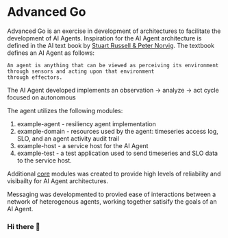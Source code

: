 # Advanced Go

Advanced Go is an exercise in development of architectures to facilitate the development of AI Agents. Inspiration for the AI Agent architecture is defined in the AI text book by [Stuart Russell & Peter Norvig][aima]. The textbook defines an AI Agent as follows:
~~~
An agent is anything that can be viewed as perceiving its environment through sensors and acting upon that environment
through effectors. 
~~~

The AI Agent developed implements an observation -> analyze -> act cycle focused on autonomous 

The agent utilizes the following modules:

1. example-agent - resiliency agent implementation
2. example-domain - resources used by the agent: timeseries access log, SLO, and an agent activity audit trail
3. example-host - a service host for the AI Agent
4. example-test - a test application used to send timeseries and SLO data to the service host.

Additional [core][corepkg] modules was created to provide high levels of reliability and visibailty for AI Agent architectures.

Messaging was developmented to provied ease of interactions between a network of heterogenous agents, working together satisify the goals of an AI Agent.



[aima]: <https://aima.cs.berkeley.edu/>
[corepkg]: <https://gituhb.com/advanced-go/core/>

### Hi there 👋

<!--
**advanced-go/advanced-go** is a ✨ _special_ ✨ repository because its `README.md` (this file) appears on your GitHub profile.

Here are some ideas to get you started:

- 🔭 I’m currently working on ...
- 🌱 I’m currently learning ...
- 👯 I’m looking to collaborate on ...
- 🤔 I’m looking for help with ...
- 💬 Ask me about ...
- 📫 How to reach me: ...
- 😄 Pronouns: ...
- ⚡ Fun fact: ...
-->
